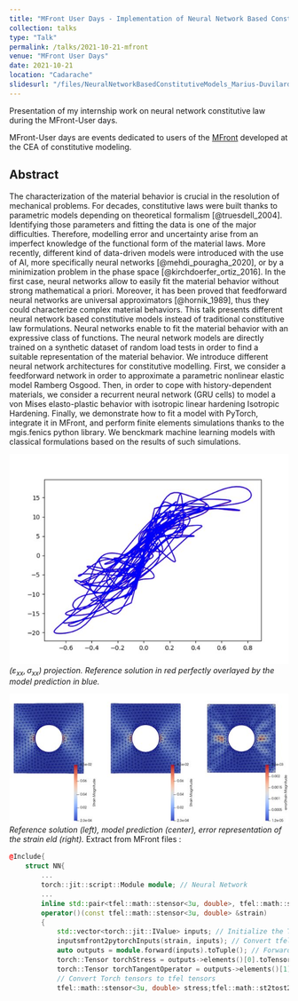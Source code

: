 ```yaml
---
title: "MFront User Days - Implementation of Neural Network Based Constitutive Models"
collection: talks
type: "Talk"
permalink: /talks/2021-10-21-mfront
venue: "MFront User Days"
date: 2021-10-21
location: "Cadarache"
slidesurl: "/files/NeuralNetworkBasedConstitutiveModels_Marius-Duvilard.pdf"
---
```


Presentation of my internship work on neural network constitutive law during the MFront-User days.

MFront-User days are events dedicated to users of the [MFront](https://thelfer.github.io/tfel/web/index.html) developed at the CEA of constitutive modeling.

## Abstract

The characterization of the material behavior is crucial in the resolution of mechanical problems. For decades, constitutive laws were built thanks to parametric models depending on theoretical formalism [@truesdell_2004]. Identifying those parameters and fitting the data is one of the major difficulties. Therefore, modelling error and uncertainty arise from an imperfect knowledge of the functional form of the material laws. More recently, different kind of data-driven models were introduced with the use of AI, more specifically neural networks [@mehdi_pouragha_2020], or by a minimization problem in the phase space [@kirchdoerfer_ortiz_2016]. In the first case, neural networks allow to easily fit the material behavior without strong mathematical a priori. Moreover, it has been proved that feedforward neural networks are universal approximators [@hornik_1989], thus they could characterize complex material behaviors. This talk presents different neural network based constitutive models instead of traditional constitutive law formulations. Neural networks enable to fit the material behavior with an expressive class of functions. The neural network models are directly trained on a synthetic dataset of random load tests in order to find a suitable representation of the material behavior. We introduce different neural network architectures for constitutive modelling. First, we consider a feedforward network in order to approximate a parametric nonlinear elastic model Ramberg Osgood. Then, in order to cope with history-dependent materials, we consider a recurrent neural network (GRU cells) to model a von Mises elasto-plastic behavior with isotropic linear hardening Isotropic Hardening. Finally, we demonstrate how to fit a model with PyTorch, integrate it in MFront, and perform finite elements simulations thanks to the mgis.fenics python library. We benckmark machine learning models with classical formulations based on the results of such simulations.

![](../images/exx-sxx-projection-Reference-solution-in-red-perfectly-overlayed-by-the-model_W640.jpg)
*($\varepsilon_{xx} , \sigma_{xx}$) projection. Reference solution in red perfectly overlayed by the model prediction in blue.*

![](../images/Reference-solution-left-model-prediction-center-error-representation-of-the-strain_W640.jpg)
*Reference solution (left), model prediction (center), error representation of the strain eld (right).*
Extract from MFront files :
```cpp
@Include{
    struct NN{
        ...
        torch::jit::script::Module module; // Neural Network
        ...
        inline std::pair<tfel::math::stensor<3u, double>, tfel::math::st2tost2<3u, double>>
        operator()(const tfel::math::stensor<3u, double> &strain)
        {
            std::vector<torch::jit::IValue> inputs; // Initialize the Torch 
            inputsmfront2pytorchInputs(strain, inputs); // Convert tfel tensor to Torch
            auto outputs = module.forward(inputs).toTuple(); // Forward evaluation of the model
            torch::Tensor torchStress = outputs->elements()[0].toTensor(); // Stress
            torch::Tensor torchTangentOperator = outputs->elements()[1].toTensor(); // Tangent op.
            // Convert Torch tensors to tfel tensors
            tfel::math::stensor<3u, double> stress;tfel::math::st2tost2<3u, double> tangentOperator;pytorchOutputs2mfront(torchStress, torchTangentOperator, stress, tangentOperator);return {stress, tangentOperator}}}} 
```

